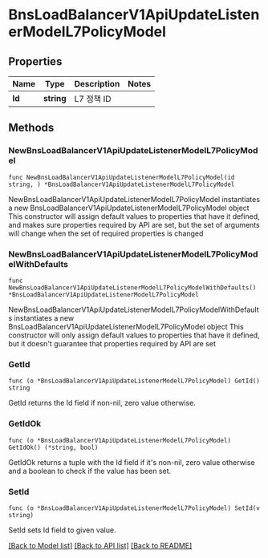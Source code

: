 # BnsLoadBalancerV1ApiUpdateListenerModelL7PolicyModel

## Properties

Name | Type | Description | Notes
------------ | ------------- | ------------- | -------------
**Id** | **string** | L7 정책 ID | 

## Methods

### NewBnsLoadBalancerV1ApiUpdateListenerModelL7PolicyModel

`func NewBnsLoadBalancerV1ApiUpdateListenerModelL7PolicyModel(id string, ) *BnsLoadBalancerV1ApiUpdateListenerModelL7PolicyModel`

NewBnsLoadBalancerV1ApiUpdateListenerModelL7PolicyModel instantiates a new BnsLoadBalancerV1ApiUpdateListenerModelL7PolicyModel object
This constructor will assign default values to properties that have it defined,
and makes sure properties required by API are set, but the set of arguments
will change when the set of required properties is changed

### NewBnsLoadBalancerV1ApiUpdateListenerModelL7PolicyModelWithDefaults

`func NewBnsLoadBalancerV1ApiUpdateListenerModelL7PolicyModelWithDefaults() *BnsLoadBalancerV1ApiUpdateListenerModelL7PolicyModel`

NewBnsLoadBalancerV1ApiUpdateListenerModelL7PolicyModelWithDefaults instantiates a new BnsLoadBalancerV1ApiUpdateListenerModelL7PolicyModel object
This constructor will only assign default values to properties that have it defined,
but it doesn't guarantee that properties required by API are set

### GetId

`func (o *BnsLoadBalancerV1ApiUpdateListenerModelL7PolicyModel) GetId() string`

GetId returns the Id field if non-nil, zero value otherwise.

### GetIdOk

`func (o *BnsLoadBalancerV1ApiUpdateListenerModelL7PolicyModel) GetIdOk() (*string, bool)`

GetIdOk returns a tuple with the Id field if it's non-nil, zero value otherwise
and a boolean to check if the value has been set.

### SetId

`func (o *BnsLoadBalancerV1ApiUpdateListenerModelL7PolicyModel) SetId(v string)`

SetId sets Id field to given value.



[[Back to Model list]](../README.md#documentation-for-models) [[Back to API list]](../README.md#documentation-for-api-endpoints) [[Back to README]](../README.md)


